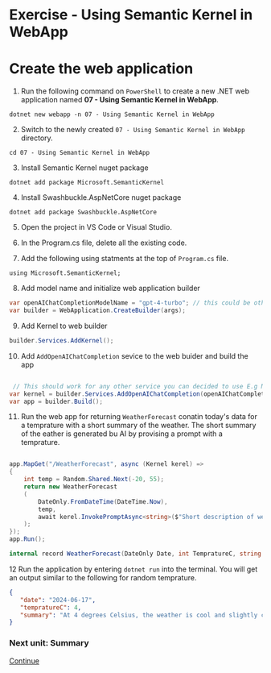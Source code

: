 ﻿# Exercise - Using Semantic Kernel in WebApp

# Create the web application

1. Run the following command on `PowerShell` to create a new .NET  web application named **07 - Using Semantic Kernel in WebApp**.

  ```shell
  dotnet new webapp -n 07 - Using Semantic Kernel in WebApp
  ```

2. Switch to the newly created `07 - Using Semantic Kernel in WebApp` directory.

```shell
cd 07 - Using Semantic Kernel in WebApp
```

3. Install Semantic Kernel nuget package

```shell
dotnet add package Microsoft.SemanticKernel
```

4. Install Swashbuckle.AspNetCore nuget package

```shell
dotnet add package Swashbuckle.AspNetCore
```

5. Open the project in VS Code or Visual Studio.

6. In the Program.cs file, delete all the existing code.

7. Add the following using statments at the top of `Program.cs` file.

```cshap
using Microsoft.SemanticKernel;
```

8. Add model name and initialize web application builder

```csharp
var openAIChatCompletionModelName = "gpt-4-turbo"; // this could be other models like "gpt-4o".
var builder = WebApplication.CreateBuilder(args);
```

9. Add Kernel to web builder 

```csharp
builder.Services.AddKernel();
```

10. Add `AddOpenAIChatCompletion` sevice to the web buider and build the app

```csharp

 // This should work for any other service you can decided to use E.g Mistral.
var kernel = builder.Services.AddOpenAIChatCompletion(openAIChatCompletionModelName, Environment.GetEnvironmentVariable("OPENAI_API_KEY"));
var app = builder.Build();
```

11. Run the web app for returning `WeatherForecast` conatin today's data for a temprature with a short summary of the weather. The short summary of the eather is generated bu AI by provising a prompt with a temprature.

```csharp

app.MapGet("/WeatherForecast", async (Kernel kerel) =>
{
    int temp = Random.Shared.Next(-20, 55);
    return new WeatherForecast
    (
        DateOnly.FromDateTime(DateTime.Now),
        temp,
        await kerel.InvokePromptAsync<string>($"Short description of weather at {temp} degrees Celsius") // This description will be generated by the AI model for the given temperature.
    );
});
app.Run();

internal record WeatherForecast(DateOnly Date, int TempratureC, string Summary)
```

12 Run the application by entering `dotnet run` into the terminal.
 You will get an output similar to the following  for random temprature.

 ```json
 {
    "date": "2024-06-17",
    "tempratureC": 4,
    "summary": "At 4 degrees Celsius, the weather is cool and slightly chilly. It is above freezing, so there is no ice, but it's cold enough that you might want a jacket or sweater when outdoors. This temperature is typical for late autumn or early spring in temperate regions."
}
```

### Next unit: Summary

[Continue](../Summary.md)